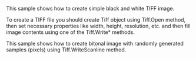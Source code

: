 This sample shows how to create simple black and white TIFF image.

To create a TIFF file you should create Tiff object using Tiff.Open method, then set necessary properties like width, height, resolution, etc. and then fill image contents using one of the Tiff.Write* methods.

This sample shows how to create bitonal image with randomly generated samples (pixels) using Tiff.WriteScanline method.